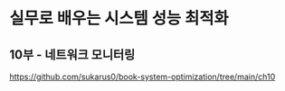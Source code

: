 # 실무로 배우는 시스템 성능 최적화

## 10부 - 네트워크 모니터링
https://github.com/sukarus0/book-system-optimization/tree/main/ch10
